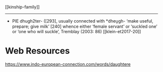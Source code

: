 [[kinship-family]]

---

- PIE dhugh2ter- ([293], usually connected with *dheu̯gh- ‘make useful, prepare; give milk’ [240] whence either ‘female servant’ or ‘suckled one’ or ‘one who will suckle’, Tremblay (2003: 86) [[klein-et2017-20]]


# Web Resources
https://www.indo-european-connection.com/words/daughtere